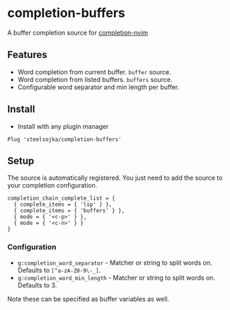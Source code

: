 completion-buffers
==================

A buffer completion source for [completion-nvim](https://github.com/haorenW1025/completion-nvim)

Features
--------

- Word completion from current buffer. `buffer` source.
- Word completion from listed buffers. `buffers` source.
- Configurable word separator and min length per buffer.

Install
-------

- Install with any plugin manager

`Plug 'steelsojka/completion-buffers'`

Setup
-----

The source is automatically registered. You just need to add the source to your completion configuration.

```
completion_chain_complete_list = {
  { complete_items = { 'lsp' } },
  { complete_items = { 'buffers' } },
  { mode = { '<c-p>' } },
  { mode = { '<c-n>' } }
}
```

### Configuration

- `g:completion_word_separator` - Matcher or string to split words on. Defaults to `[^a-zA-Z0-9\-_]`.
- `g:completion_word_min_length` - Matcher or string to split words on. Defaults to 3.

Note these can be specified as buffer variables as well.
